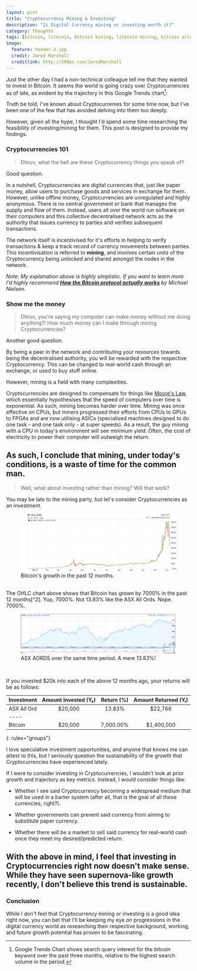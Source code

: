 ```yaml
---
layout: post
title: "Cryptocurrency Mining & Investing"
description: "Is Digital Currency mining or investing worth it?"
category: thoughts
tags: [bitcoin, litecoin, bitcoin mining, litecoin mining, bitcoin price, litecoin price]
image:
  feature: header-2.jpg
  credit: Jared Marshall
  creditlink: http://500px.com/JaredMarshall
---
```


Just the other day I had a non-technical colleague tell me that they wanted to invest in Bitcoin. It seems the world is going crazy over Cryptocurrencies as of late, as evident by the trajectory in this Google Trends chart[^1]:

<script type="text/javascript" src="//www.google.com.au/trends/embed.js?hl=en-US&q=bitcoin&date=today+3-m&cmpt=q&content=1&cid=TIMESERIES_GRAPH_0&export=5&w=710&h=330"></script>

Truth be told, I've known about Cryptocurrenies for some time now, but I've been one of the few that has avoided delving into them too deeply.

However, given all the hype, I thought I'd spend some time researching the feasibility of investing/mining for them. This post is designed to provide my findings.

### Cryptocurrencies 101

> Dhruv, what the hell are these Cryptocurrency things you speak of?

Good question.

In a nutshell, Cryptocurrencies are digital currencies that, just like paper money, allow users to purchase goods and services in exchange for them. However, unlike offline money, Cryptocurrencies are unregulated and highly anonymous. There is no central government or bank that manages the supply and flow of them. Instead, users all over the world run software on their computers and this collective decentralised network acts as the authority that issues currency to parties and verifies subsequent transactions.

The network itself is incentivised for it's efforts in helping to verify transactions & keep a track record of currency movements between parties. This incentivisation is referred to **mining**, and involves certain units of the Cryptocurrency being *unlocked* and shared amongst the nodes in the network.

*Note: My explanation above is highly simplistic. If you want to learn more I'd highly recommend <a href="http://www.michaelnielsen.org/ddi/how-the-bitcoin-protocol-actually-works/" target="_blank">**How the Bitcoin protocol actually works**</a> by Michael Nielsen.*

### Show me the money

> Dhruv, you're saying my computer can make money without me doing anything?! How much money can I make through mining Cryptocurrencies?

Another good question.

By being a peer in the network and contributing your resources towards being the decentralised authority, you will be rewarded with the respective Cryptocurrency. This can be changed to real-world cash through an exchange, or used to buy stuff online.

However, mining is a field with many complexities.

Cryptocurrencies are designed to compensate for things like <a href="http://en.wikipedia.org/wiki/Moore's_law" target="_blank">Moore's Law</a>, which essentially hypothesises that the speed of computers over time is exponential. As such, mining becomes harder over time. Mining was once effective on CPUs, but miners progressed their efforts from CPUs to GPUs to FPGAs and are now utilising ASICs (specialised machines designed to do one task - and one task only - at super speeds). As a result, the guy mining with a CPU in today's environment will see minimum yield. Often, the cost of electricity to power their computer will outweigh the return.

## As such, I conclude that mining, under today's conditions, is a waste of time for the common man.

> Well, what about investing rather than mining? Will that work?

You may be late to the mining party, but let's consider Cryptocurrencies as an investment.

<figure>
  <a href="/images/bitcoin-growth.png"><img src="/images/bitcoin-growth.png"></a>
  <figcaption>Bitcoin's growth in the past 12 months.</figcaption>
</figure>
<br>
The OHLC chart above shows that Bitcoin has grown by 7000% in the past 12 months[^2]. Yup, 7000%. Not 13.83% like the ASX All Ords. Nope. 7000%.

<figure>
  <a href="/images/asx-aords.png"><img src="/images/asx-aords.png"></a>
  <figcaption>ASX AORDS over the same time period. A mere 13.83%!</figcaption>
</figure>
<br>

If you invested $20k into each of the above 12 months ago, your returns will be as follows:

| Investment                    | Amount Invested (Y₀) | Return (%) | Amount Returned (Y₁) |
|:------------------------------|:----------------------:|:-----:|:-------------------------:|
| ASX All Ord                   | $20,000              | 13.83% | $22,766 |
|----
| Bitcoin                       | $20,000              | 7,000.00% | $1,400,000 |
{: rules="groups"}

I love speculative investment opportunities, and anyone that knows me can attest to this, but I seriously question the sustainability of the growth that Cryptocurrencies have experienced lately.

If I were to consider investing in Cryptocurrencies, I wouldn't look at prior growth and trajectory as key metrics. Instead, I would consider things like:

* Whether I see said Cryptocurrency becoming a widespread medium that will be used in a barter system (after all, that is the goal of all these currencies, right?).

* Whether governments can prevent said currency from aiming to substitute paper currency.

* Whether there will be a market to sell said currency for real-world cash once they meet my desired/predicted return.

## With the above in mind, I feel that investing in Cryptocurrencies right now doesn't make sense. While they have seen supernova-like growth recently, I don't believe this trend is sustainable.

### Conclusion

While I don't feel that Cryptocurrency mining or investing is a good idea right now, you can bet that I'll be keeping my eye on progressions in the digital currency world as researching their respective background, working, and future growth potential has proven to be fascinating.

[^1]: Google Trends Chart shows search query interest for the *bitcoin* keyword over the past three months, relative to the highest search volume in the period.
[^2]: Most of the other major digital Alt-currencies have seen a similar level of growth.